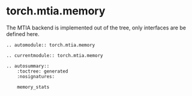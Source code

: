 # torch.mtia.memory

The MTIA backend is implemented out of the tree, only interfaces are be defined here.

```{eval-rst}
.. automodule:: torch.mtia.memory
```

```{eval-rst}
.. currentmodule:: torch.mtia.memory
```

```{eval-rst}
.. autosummary::
    :toctree: generated
    :nosignatures:

    memory_stats
```